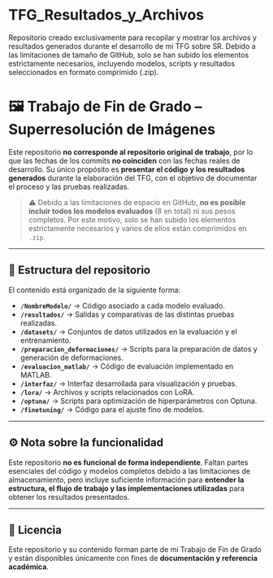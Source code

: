 # TFG_Resultados_y_Archivos
Repositorio creado exclusivamente para recopilar y mostrar los archivos y resultados generados durante el desarrollo de mi TFG sobre SR. Debido a las limitaciones de tamaño de GitHub, solo se han subido los elementos estrictamente necesarios, incluyendo modelos, scripts y resultados seleccionados en formato comprimido (.zip).

# 🖼️ Trabajo de Fin de Grado – Superresolución de Imágenes

Este repositorio **no corresponde al repositorio original de trabajo**, por lo que las fechas de los commits **no coinciden** con las fechas reales de desarrollo. Su único propósito es **presentar el código y los resultados generados** durante la elaboración del TFG, con el objetivo de documentar el proceso y las pruebas realizadas.

> ⚠️ Debido a las limitaciones de espacio en GitHub, **no es posible incluir todos los modelos evaluados** (8 en total) ni sus pesos completos. Por este motivo, solo se han subido los elementos estrictamente necesarios y varios de ellos están comprimidos en `.zip`.

---

## 📁 Estructura del repositorio

El contenido está organizado de la siguiente forma:

- **`/NombreModelo/`** → Código asociado a cada modelo evaluado.  
- **`/resultados/`** → Salidas y comparativas de las distintas pruebas realizadas.  
- **`/datasets/`** → Conjuntos de datos utilizados en la evaluación y el entrenamiento.  
- **`/preparacion_deformaciones/`** → Scripts para la preparación de datos y generación de deformaciones.  
- **`/evaluacion_matlab/`** → Código de evaluación implementado en MATLAB.  
- **`/interfaz/`** → Interfaz desarrollada para visualización y pruebas.  
- **`/lora/`** → Archivos y scripts relacionados con LoRA.  
- **`/optuna/`** → Scripts para optimización de hiperparámetros con Optuna.  
- **`/finetuning/`** → Código para el ajuste fino de modelos.

---

## ⚙️ Nota sobre la funcionalidad

Este repositorio **no es funcional de forma independiente**. Faltan partes esenciales del código y modelos completos debido a las limitaciones de almacenamiento, pero incluye suficiente información para **entender la estructura, el flujo de trabajo y las implementaciones utilizadas** para obtener los resultados presentados.

---

## 📜 Licencia

Este repositorio y su contenido forman parte de mi Trabajo de Fin de Grado y están disponibles únicamente con fines de **documentación y referencia académica**.
